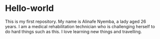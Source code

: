 # Hello-world
This is my first repository.
My name is Alinafe Nyemba, a lady aged 26 years.
I am a medical rehabilitation technician who is challenging herself to do hard things such as this.
I love learning new things and travelling.
